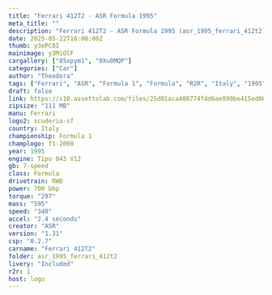 ```yaml
---
title: "Ferrari 412T2 - ASR Formula 1995"
meta_title: ""
description: "Ferrari 412T2 - ASR Formula 1995 (asr_1995_ferrari_412t2) by ASR"
date: 2025-05-22T16:00:00Z
thumb: y3ePC8I
mainimage: y3MiOlF
cargallery: ["85xpym1", "0Xu0MQP"]
categories: ["Car"]
author: "Theodora"
tags: ["Ferrari", "ASR", "Formula 1", "Formula", "R2R", "Italy", "1995"]
draft: false
link: https://s10.assettolab.com/files/25d01aca408774f4d6ae890be415ed06/ASR_Ferrari-412T2_v1_31.zip
zipsize: "111 MB"
manu: Ferrari
logo2: scuderia-sf
country: Italy
championship: Formula 1
champlogo: f1-2000
year: 1995
engine: Tipo 043 V12
gb: 7-speed
class: Formula
drivetrain: RWD
power: 700 bhp 
torque: "297"
mass: "595"
speed: "340"
accel: "2.4 seconds"
creator: "ASR"
version: "1.31"
csp: "0.2.7"
carname: "Ferrari 412T2"
folder: asr_1995_ferrari_412t2
livery: "Included"
r2r: 1
host: logo
---
```

